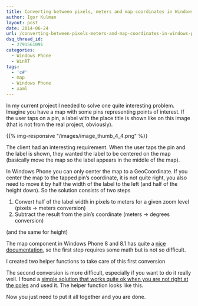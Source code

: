 ```yaml
---
title: Converting between pixels, meters and map coordinates in Windows Phone
author: Igor Kulman
layout: post
date: 2014-06-24
url: /converting-between-pixels-meters-and-map-coordinates-in-windows-phone/
dsq_thread_id:
  - 2791561091
categories:
  - Windows Phone
  - WinRT
tags:
  - 'c#'
  - map
  - Windows Phone
  - xaml
---
```

In my current project I needed to solve one quite interesting problem. Imagine you have a map with some pins representing points of interest. If the user taps on a pin, a label with the place title is shown like on this image (that is not from the real project, obviously).

{{% img-responsive "/images/image_thumb_4_4.png" %}}

The client had an interesting requirement. When the user taps the pin and the label is shown, they wanted the label to be centered on the map (basically move the map so the label appears in the middle of the map).

<!--more-->

In Windows Phone you can only center the map to a GeoCoordinate. If you center the map to the tapped pin&#8217;s coordinate, it is not quite right, you also need to move it by half the width of the label to the left (and half of the height down). So the solution consists of two steps

  1. Convert half of the label width in pixels to meters for a given zoom level (pixels -> meters conversion)
  2. Subtract the result from the pin&#8217;s coordinate (meters -> degrees conversion)

(and the same for height)

The map component in Windows Phone 8 and 8.1 has quite a [nice documentation][2], so the first step requires some math but is not so difficult.

I created two helper functions to take care of this first conversion

<script src="https://gist.github.com/igorkulman/9fa0a229b9c2db57a172.js?file=meters.cs"></script>

The second conversion is more difficult, especially if you want to do it really well. I found a [simple solution that works quite ok when you are not right at the poles][3] and used it. The helper function looks like this.

<script src="https://gist.github.com/igorkulman/9fa0a229b9c2db57a172.js?file=coords.cs"></script>

Now you just need to put it all together and you are done.

 [1]: http://www.windowsphonegeek.com/upload/articles/image_thumb_4_4.png
 [2]: http://msdn.microsoft.com/en-us/library/aa940990.aspx
 [3]: https://gis.stackexchange.com/questions/2951/algorithm-for-offsetting-a-latitude-longitude-by-some-amount-of-meters